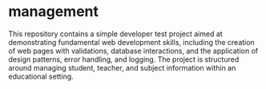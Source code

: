 # management
This repository contains a simple developer test project aimed at demonstrating fundamental web development skills, including the creation of web pages with validations, database interactions, and the application of design patterns, error handling, and logging. The project is structured around managing student, teacher, and subject information within an educational setting.
